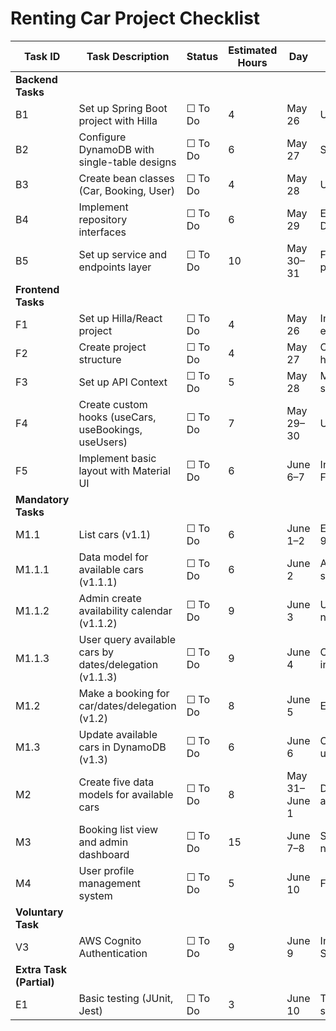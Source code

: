 # Renting Car Project Checklist

| Task ID | Task Description | Status | Estimated Hours | Day | Notes |
|---------|------------------|--------|-----------------|-----|-------|
| **Backend Tasks** | | | |
| B1 | Set up Spring Boot project with Hilla | ☐ To Do | 4 | May 26 | Use Spring Initializr |
| B2 | Configure DynamoDB with single-table designs | ☐ To Do | 6 | May 27 | Set up AWS credentials |
| B3 | Create bean classes (Car, Booking, User) | ☐ To Do | 4 | May 28 | Use Lombok for brevity |
| B4 | Implement repository interfaces | ☐ To Do | 6 | May 29 | Extend Spring Data DynamoDB |
| B5 | Set up service and endpoints layer | ☐ To Do | 10 | May 30–31 | Follow REST best practices |
| **Frontend Tasks** | | | |
| F1 | Set up Hilla/React project | ☐ To Do | 4 | May 26 | Install Material UI, Axios, etc. |
| F2 | Create project structure | ☐ To Do | 4 | May 27 | Organize components, hooks, etc. |
| F3 | Set up API Context | ☐ To Do | 5 | May 28 | Manage API requests and states |
| F4 | Create custom hooks (useCars, useBookings, useUsers) | ☐ To Do | 7 | May 29–30 | Use useContext for state |
| F5 | Implement basic layout with Material UI | ☐ To Do | 6 | June 6–7 | Include Header, Sidebar, Footer |
| **Mandatory Tasks** | | | |
| M1.1 | List cars (v1.1) | ☐ To Do | 6 | June 1–2 | Extend from commit 9e88199 |
| M1.1.1 | Data model for available cars (v1.1.1) | ☐ To Do | 6 | June 2 | Align with DynamoDB single-table design |
| M1.1.2 | Admin create availability calendar (v1.1.2) | ☐ To Do | 9 | June 3 | Use bash/python if needed for DynamoDB |
| M1.1.3 | User query available cars by dates/delegation (v1.1.3) | ☐ To Do | 9 | June 4 | Calendar interface integration |
| M1.2 | Make a booking for car/dates/delegation (v1.2) | ☐ To Do | 8 | June 5 | Ensure transaction safety |
| M1.3 | Update available cars in DynamoDB (v1.3) | ☐ To Do | 6 | June 6 | Optimize single-table updates |
| M2 | Create five data models for available cars | ☐ To Do | 8 | May 31–June 1 | Document advantages/disadvantages |
| M3 | Booking list view and admin dashboard | ☐ To Do | 15 | June 7–8 | Simplify dashboard if needed |
| M4 | User profile management system | ☐ To Do | 5 | June 10 | Focus on profile updates |
| **Voluntary Task** | | | |
| V3 | AWS Cognito Authentication | ☐ To Do | 9 | June 9 | Integrate with React and Spring Boot |
| **Extra Task (Partial)** | | | |
| E1 | Basic testing (JUnit, Jest) | ☐ To Do | 3 | June 10 | Test critical services/components |
